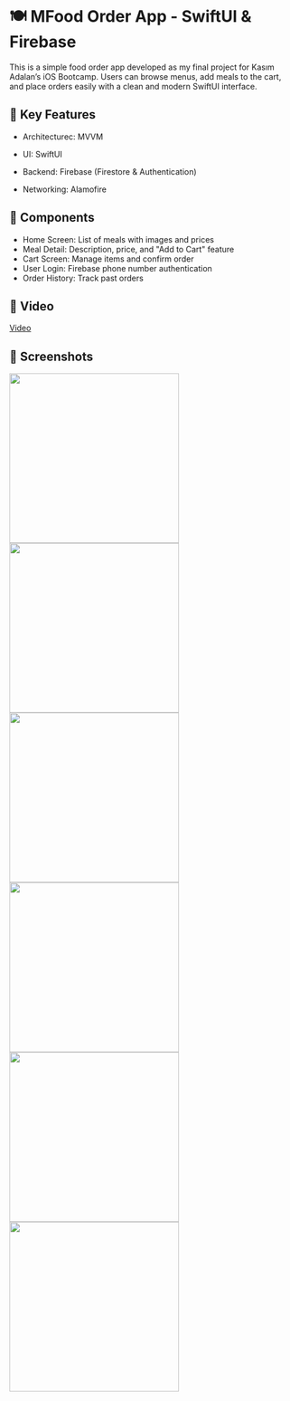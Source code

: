 # 🍽️ MFood Order App - SwiftUI & Firebase

This is a simple food order app developed as my final project for Kasım Adalan’s iOS Bootcamp. Users can browse menus, add meals to the cart, and place orders easily with a clean and modern SwiftUI interface.

## 🔩 Key Features

- Architecturec: MVVM

- UI: SwiftUI

- Backend: Firebase (Firestore & Authentication)

- Networking: Alamofire

## 🧩 Components

- Home Screen: List of meals with images and prices
- Meal Detail: Description, price, and "Add to Cart" feature
- Cart Screen: Manage items and confirm order
- User Login: Firebase phone number authentication
- Order History: Track past orders

## 🎥 Video

[Video](https://github.com/user-attachments/assets/68021096-ae61-4f15-b16e-f4fd9a20b785)

## 📸 Screenshots

<img src="https://github.com/user-attachments/assets/5768f931-9971-4bb7-8904-d3845f0618ae" width="300"/>
<img src="https://github.com/user-attachments/assets/18a0139b-abdd-4c71-bcec-f61e42ede30f" width="300"/>
<img src="https://github.com/user-attachments/assets/50ce0ae3-0696-48e4-be2b-579644132c19" width="300"/>
<img src="https://github.com/user-attachments/assets/695cee5a-f5fe-4b20-af13-9e0048c2918c" width="300"/>
<img src="https://github.com/user-attachments/assets/5bf5f868-a2a1-4503-8d30-1ee70125d5b7" width="300"/>
<img src="https://github.com/user-attachments/assets/e2bd2db6-0a46-4c52-8c7b-957521d0029f" width="300"/>
